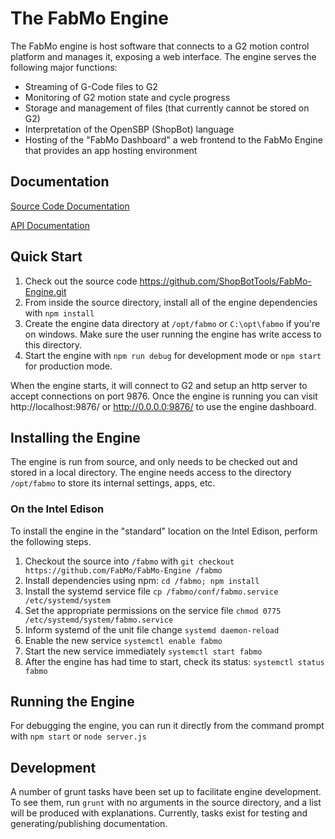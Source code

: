 # The FabMo Engine
The FabMo engine is host software that connects to a G2 motion control platform and manages it, exposing a web interface.  The engine serves the following major functions:

* Streaming of G-Code files to G2
* Monitoring of G2 motion state and cycle progress
* Storage and management of files (that currently cannot be stored on G2)
* Interpretation of the OpenSBP (ShopBot) language
* Hosting of the "FabMo Dashboard" a web frontend to the FabMo Engine that provides an app hosting environment

## Documentation
[Source Code Documentation](http://shopbottools.github.io/FabMo-Engine/) 

[API Documentation](http://shopbottools.github.io/FabMo-Engine/api)

## Quick Start
1. Check out the source code https://github.com/ShopBotTools/FabMo-Engine.git
2. From inside the source directory, install all of the engine dependencies with `npm install`
3. Create the engine data directory at `/opt/fabmo` or `C:\opt\fabmo` if you're on windows.  Make sure the user running the engine has write access to this directory.
4. Start the engine with `npm run debug` for development mode or `npm start` for production mode.

When the engine starts, it will connect to G2 and setup an http server to accept connections on port 9876.  Once the engine is running you can visit http://localhost:9876/ or http://0.0.0.0:9876/ to use the engine dashboard.

## Installing the Engine
The engine is run from source, and only needs to be checked out and stored in a local directory.   The engine needs access to the directory `/opt/fabmo` to store its internal settings, apps, etc.

### On the Intel Edison
To install the engine in the "standard" location on the Intel Edison, perform the following steps.

1. Checkout the source into `/fabmo` with `git checkout https://github.com/FabMo/FabMo-Engine /fabmo`
2. Install dependencies using npm: `cd /fabmo; npm install`
3. Install the systemd service file `cp /fabmo/conf/fabmo.service /etc/systemd/system`
4. Set the appropriate permissions on the service file `chmod 0775 /etc/systemd/system/fabmo.service`
5. Inform systemd of the unit file change `systemd daemon-reload`
6. Enable the new service `systemctl enable fabmo`
7. Start the new service immediately `systemctl start fabmo`
8. After the engine has had time to start, check its status: `systemctl status fabmo`

## Running the Engine
For debugging the engine, you can run it directly from the command prompt with `npm start` or `node server.js`

## Development
A number of grunt tasks have been set up to facilitate engine development.  To see them, run `grunt` with no arguments in the source directory, and a list will be produced with explanations.  Currently, tasks exist for testing and generating/publishing documentation.
